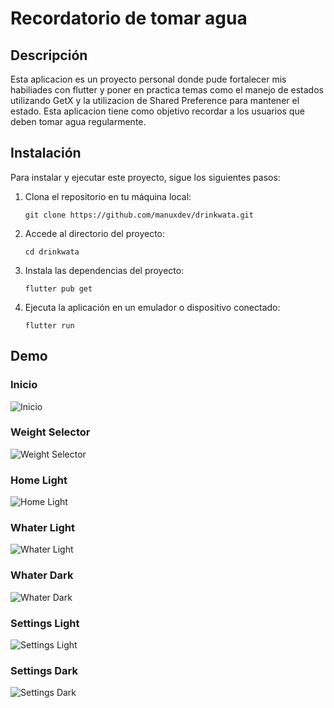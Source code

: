 # Recordatorio de tomar agua

## Descripción

Esta aplicacion es un proyecto personal donde pude fortalecer mis habiliades con flutter y poner en practica temas como el manejo de estados utilizando GetX y la utilizacion de Shared Preference para mantener el estado. Esta aplicacion tiene como objetivo recordar a los usuarios que deben tomar agua regularmente.

## Instalación

Para instalar y ejecutar este proyecto, sigue los siguientes pasos:

1. Clona el repositorio en tu máquina local:

   `git clone https://github.com/manuxdev/drinkwata.git`

2. Accede al directorio del proyecto:

   `cd drinkwata`

3. Instala las dependencias del proyecto:

   `flutter pub get`

4. Ejecuta la aplicación en un emulador o dispositivo conectado:

   `flutter run`

## Demo

### Inicio

![Inicio](./lib/assets/Inicio.jpg)

### Weight Selector

![Weight Selector](./lib/assets/weight_selector.jpg)

### Home Light

![Home Light](./lib/assets/home_light.jpg)

### Whater Light

![Whater Light](./lib/assets/whater_light.jpg)

### Whater Dark

![Whater Dark](./lib/assets/whater_dark.jpg)

### Settings Light

![Settings Light](./lib/assets/settings_light.jpg)

### Settings Dark

![Settings Dark](./lib/assets/settings_dark.jpg)
